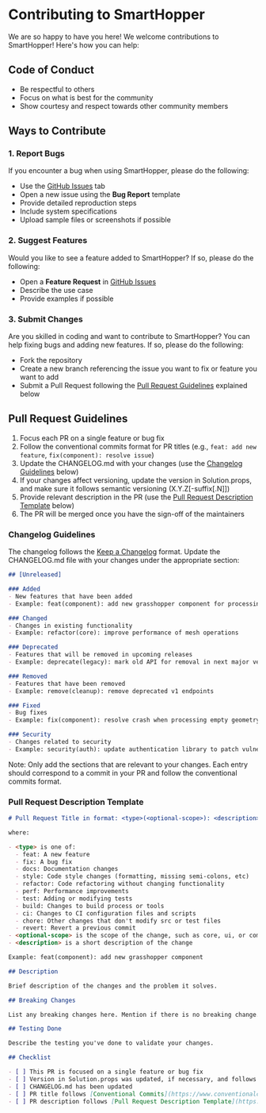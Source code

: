 # Contributing to SmartHopper

We are so happy to have you here! We welcome contributions to SmartHopper! Here's how you can help:

## Code of Conduct

- Be respectful to others
- Focus on what is best for the community
- Show courtesy and respect towards other community members

## Ways to Contribute

### 1. **Report Bugs**

If you encounter a bug when using SmartHopper, please do the following:

   - Use the [GitHub Issues](https://github.com/architects-toolkit/SmartHopper/issues/new/choose) tab
   - Open a new issue using the **Bug Report** template
   - Provide detailed reproduction steps
   - Include system specifications
   - Upload sample files or screenshots if possible

### 2. **Suggest Features**

Would you like to see a feature added to SmartHopper? If so, please do the following:

   - Open a **Feature Request** in [GitHub Issues](https://github.com/architects-toolkit/SmartHopper/issues/new/choose)
   - Describe the use case
   - Provide examples if possible

### 3. **Submit Changes**

Are you skilled in coding and want to contribute to SmartHopper? You can help fixing bugs and adding new features. If so, please do the following:

   - Fork the repository
   - Create a new branch referencing the issue you want to fix or feature you want to add
   - Submit a Pull Request following the [Pull Request Guidelines](#pull-request-guidelines) explained below

## Pull Request Guidelines

1. Focus each PR on a single feature or bug fix
2. Follow the conventional commits format for PR titles (e.g., `feat: add new feature`, `fix(component): resolve issue`)
3. Update the CHANGELOG.md with your changes (use the [Changelog Guidelines](#changelog-guidelines) below)
4. If your changes affect versioning, update the version in Solution.props, and make sure it follows semantic versioning (X.Y.Z[-suffix[.N]])
5. Provide relevant description in the PR (use the [Pull Request Description Template](#pull-request-description-template) below)
6. The PR will be merged once you have the sign-off of the maintainers

### Changelog Guidelines

The changelog follows the [Keep a Changelog](https://keepachangelog.com/en/1.1.0/) format. Update the CHANGELOG.md file with your changes under the appropriate section:

```markdown
## [Unreleased]

### Added
- New features that have been added
- Example: feat(component): add new grasshopper component for processing point clouds

### Changed
- Changes in existing functionality
- Example: refactor(core): improve performance of mesh operations

### Deprecated
- Features that will be removed in upcoming releases
- Example: deprecate(legacy): mark old API for removal in next major version

### Removed
- Features that have been removed
- Example: remove(cleanup): remove deprecated v1 endpoints

### Fixed
- Bug fixes
- Example: fix(component): resolve crash when processing empty geometry

### Security
- Changes related to security
- Example: security(auth): update authentication library to patch vulnerability
```

Note: Only add the sections that are relevant to your changes. Each entry should correspond to a commit in your PR and follow the conventional commits format.

### Pull Request Description Template

```markdown
# Pull Request Title in format: <type>(<optional-scope>): <description>

where:

- <type> is one of:
  - feat: A new feature
  - fix: A bug fix
  - docs: Documentation changes
  - style: Code style changes (formatting, missing semi-colons, etc)
  - refactor: Code refactoring without changing functionality
  - perf: Performance improvements
  - test: Adding or modifying tests
  - build: Changes to build process or tools
  - ci: Changes to CI configuration files and scripts
  - chore: Other changes that don't modify src or test files
  - revert: Revert a previous commit
- <optional-scope> is the scope of the change, such as core, ui, or components
- <description> is a short description of the change

Example: feat(component): add new grasshopper component

## Description

Brief description of the changes and the problem it solves.

## Breaking Changes

List any breaking changes here. Mention if there is no breaking change.

## Testing Done

Describe the testing you've done to validate your changes.

## Checklist

- [ ] This PR is focused on a single feature or bug fix
- [ ] Version in Solution.props was updated, if necessary, and follows semantic versioning
- [ ] CHANGELOG.md has been updated
- [ ] PR title follows [Conventional Commits](https://www.conventionalcommits.org/en/v1.1.0/) format
- [ ] PR description follows [Pull Request Description Template](https://github.com/architects-toolkit/SmartHopper/blob/main/CONTRIBUTING.md#pull-request-description-template)
```


